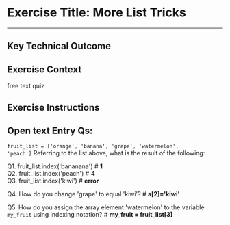 # Exercise Title: More List Tricks
---
## Key Technical Outcome

## Exercise Context
free text quiz

## Exercise Instructions

## Open text Entry Qs:

<code>fruit_list = ['orange', 'banana', 'grape', 'watermelon', 'peach']</code>
Referring to the list above, what is the result of the following:

Q1. fruit_list.index('bananana') # <b> 1 </b> <br>
Q2. fruit_list.index('peach') # <b> 4 </b> <br>
Q3. fruit_list.index('kiwi') # <b> error  </b> <br>

Q4. How do you change 'grape' to equal 'kiwi'? # <b> a[2]='kiwi' </b>

Q5. How do you assign the array element 'watermelon' to the variable <code>my_fruit</code> using indexing notation?  # <b> my_fruit = fruit_list[3] </b>
